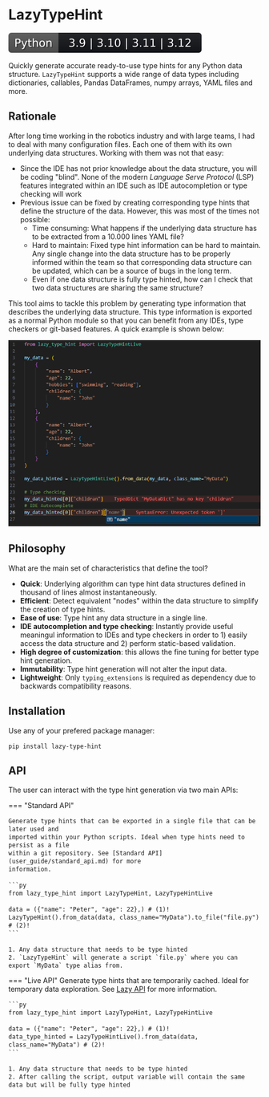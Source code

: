 # LazyTypeHint

<!---
Badge generated with:

```
python -c "import anybadge; anybadge.Badge('Python', '3.9 | 3.10 | 3.11 | 3.12', default_color='#14151a').write_badge('docs/images/pybadge.svg')"
```
-->

![Image](./images/pybadge.svg)

Quickly generate accurate ready-to-use type hints for any Python data structure.
`LazyTypeHint` supports a wide range of data types including dictionaries, callables,
Pandas DataFrames, numpy arrays, YAML files and more.

## Rationale

After long time working in the robotics industry and with large teams, I had to deal with
many configuration files. Each one of them with its own underlying data structures.
Working with them was not that easy:

- Since the IDE has not prior knowledge about the data structure, you will be coding
  "blind". None of the modern *Language Serve Protocol* (LSP) features integrated within an
  IDE such as IDE autocompletion or type checking will work
- Previous issue can be fixed by creating corresponding type hints that define the
  structure of the data. However, this was most of the times not possible:
    - Time consuming: What happens if the underlying data structure has to be extracted from
      a 10.000 lines YAML file?
    - Hard to maintain: Fixed type hint information can be hard to maintain. Any single
      change into the data structure has to be properly informed within the team so that
      corresponding data structure can be updated, which can be a source of bugs in the long
      term.
    - Even if one data structure is fully type hinted, how can I check that two data
      structures are sharing the same structure?

This tool aims to tackle this problem by generating type information that describes the
underlying data structure. This type information is exported as a normal Python module so
that you can benefit from any IDEs, type checkers or git-based features. A quick example
is shown below:

![Image](./images/example_from_data.PNG)


## Philosophy

What are the main set of characteristics that define the tool?

- **Quick**: Underlying algorithm can type hint data structures defined in thousand of
  lines almost instantaneously.
- **Efficient**: Detect equivalent "nodes" within the data structure to simplify the creation
  of type hints.
- **Ease of use**: Type hint any data structure in a single line.
- **IDE autocompletion and type checking**: Instantly provide useful meaningul information to
  IDEs and type checkers in order to 1) easily access the data structure and 2) perform
  static-based validation.
- **High degree of customization**: this allows the fine tuning for better type hint generation.
- **Immutability**: Type hint generation will not alter the input data.
- **Lightweight**: Only `typing_extensions` is required as dependency due to backwards
  compatibility reasons.

## Installation

Use any of your prefered package manager:

```
pip install lazy-type-hint
```

## API

The user can interact with the type hint generation via two main APIs:


=== "Standard API"

    Generate type hints that can be exported in a single file that can be later used and
    imported within your Python scripts. Ideal when type hints need to persist as a file
    within a git repository. See [Standard API](user_guide/standard_api.md) for more
    information.

    ```py
    from lazy_type_hint import LazyTypeHint, LazyTypeHintLive

    data = ({"name": "Peter", "age": 22},) # (1)!
    LazyTypeHint().from_data(data, class_name="MyData").to_file("file.py") # (2)!
    ```

    1. Any data structure that needs to be type hinted
    2. `LazyTypeHint` will generate a script `file.py` where you can export `MyData` type alias from.

=== "Live API"
    Generate type hints that are temporarily cached. Ideal for temporary data
    exploration. See [Lazy API](user_guide/live_api.md) for more information.

    ```py
    from lazy_type_hint import LazyTypeHint, LazyTypeHintLive

    data = ({"name": "Peter", "age": 22},) # (1)!
    data_type_hinted = LazyTypeHintLive().from_data(data, class_name="MyData") # (2)!
    ```

    1. Any data structure that needs to be type hinted
    2. After calling the script, output variable will contain the same data but will be fully type hinted